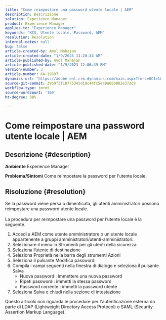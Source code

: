 ```yaml
---
title: "Come reimpostare una password utente locale | AEM"
description: Descrizione
solution: Experience Manager
product: Experience Manager
applies-to: "Experience Manager"
keywords: "KCS, Utente locale, Password, AEM"
resolution: Resolution
internal-notes: null
bug: false
article-created-by: Amol Mahajan
article-created-date: "1/9/2023 11:20:34 AM"
article-published-by: Amol Mahajan
article-published-date: "1/9/2023 12:06:39 PM"
version-number: 3
article-number: KA-19897
dynamics-url: "https://adobe-ent.crm.dynamics.com/main.aspx?forceUCI=1&pagetype=entityrecord&etn=knowledgearticle&id=90cdeaa0-0f90-ed11-aad1-6045bd0067ea"
source-git-commit: 39b9f3f18775345d10c44fc5ea9a06b082e372c9
workflow-type: tm+mt
source-wordcount: '160'
ht-degree: 38%

---
```


# Come reimpostare una password utente locale | AEM

## Descrizione {#description}

<b>Ambiente</b>
Experience Manager


<b>Problema/Sintomi</b>
Come reimpostare la password per l&#39;utente locale.




## Risoluzione {#resolution}

Se la password viene persa o dimenticata, gli utenti amministratori possono reimpostare una password utente locale.<br><br>
La procedura per reimpostare una password per l’utente locale è la seguente.

1. Accedi a AEM come utente amministratore o un utente locale appartenente a gruppi amministratori/utenti-amministratori.
2. Selezionare il menu in Strumenti per gli utenti della sicurezza
3. Seleziona l’utente di destinazione
4. Seleziona Proprietà nella barra degli strumenti Azioni
5. Seleziona il pulsante Modifica password
6. Compila i campi seguenti nella finestra di dialogo e seleziona il pulsante Salva
   - Nuova password : Immettere una nuova password
   - Ripeti password : immetti la stessa password
   - Password corrente : immetti la password utente
7. Seleziona Salva e chiudi nella sezione di intestazione


Questo articolo non riguarda le procedure per l&#39;autenticazione esterna da parte di LDAP (Lightweight Directory Access Protocol) o SAML (Security Assertion Markup Language).
